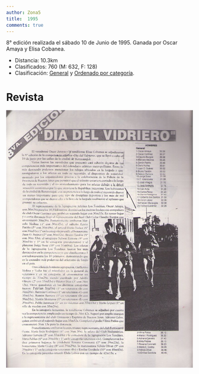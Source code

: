 ```yaml
---
author: Zona5
title:  1995
comments: true
---
```

8° edición realizada el sábado 10 de Junio de 1995. Ganada por Oscar Amaya y Elisa Cobanea.

* Distancia: 10.3km
* Clasificados: 760 (M: 632, F: 128)
* Clasificación: [General](/clasificacion/1995/1995.html) y [Ordenado por categoría](/clasificacion/1995/1995cat.html).

# Revista
![Edición 1995](/assets/img/ed/1995/1995.jpg)